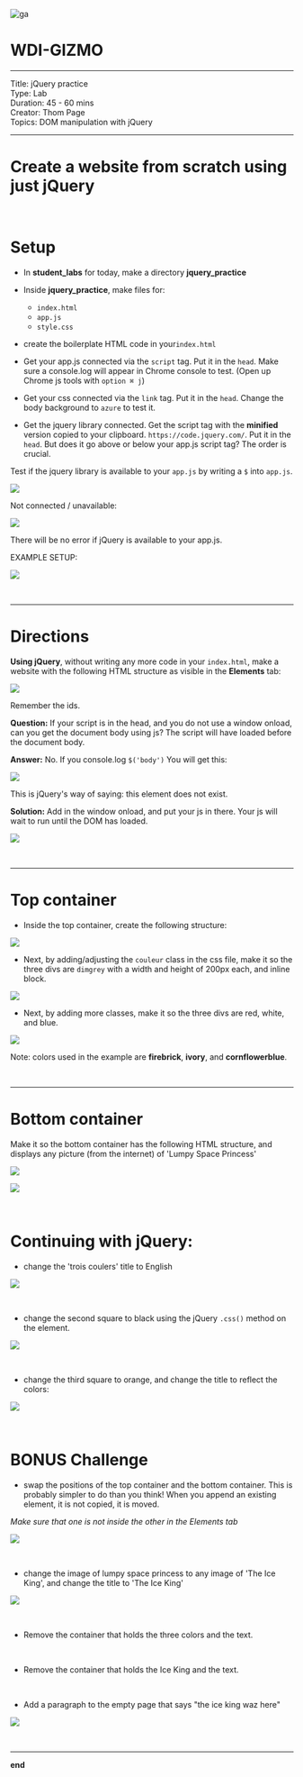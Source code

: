 ![ga](http://mobbook.generalassemb.ly/ga_cog.png)

# WDI-GIZMO

---
Title: jQuery practice<br>
Type: Lab <br>
Duration: 45 - 60 mins<br>
Creator: Thom Page <br>
Topics: DOM manipulation with jQuery<br>

---

# Create a website from scratch using just jQuery

<br>

# Setup

* In **student_labs** for today, make a directory **jquery_practice**

* Inside **jquery_practice**, make files for:

	* `index.html`
	* `app.js`
	* `style.css`

* create the boilerplate HTML code in your`index.html`

* Get your app.js connected via the `script` tag. Put it in the `head`. Make sure a console.log will appear in Chrome console to test. (Open up Chrome js tools with `option ⌘ j`)

* Get your css connected via the `link` tag. Put it in the `head`. Change the body background to `azure` to test it. 

* Get the jquery library connected. Get the script tag with the **minified** version copied to your clipboard. `https://code.jquery.com/`. Put it in the `head`. But does it go above or below your app.js script tag? The order is crucial.

Test if the jquery library is available to your `app.js` by writing a `$` into `app.js`.

![](https://i.imgur.com/5VCwOrN.png)

Not connected / unavailable:

![](https://i.imgur.com/iv21joq.png)

There will be no error if jQuery is available to your app.js.

EXAMPLE SETUP:

![](https://i.imgur.com/BqbubXw.png)

<br>
<hr>

# Directions

**Using jQuery**, without writing any more code in your `index.html`, make a website with the following HTML structure as visible in the **Elements** tab:

![](https://i.imgur.com/6TkVSlS.png)

Remember the ids.

**Question:** If your script is in the head, and you do not use a window onload, can you get the document body using js? The script will have loaded before the document body.

**Answer:** No. If you console.log `$('body')` You will get this:

![](https://i.imgur.com/EOIj3pK.png)

This is jQuery's way of saying: this element does not exist.

**Solution:** Add in the window onload, and put your js in there. Your js will wait to run until the DOM has loaded.

![](https://i.imgur.com/454zPmf.png)

<br>
<hr>

# Top container

* Inside the top container, create the following structure:

![](https://i.imgur.com/zMgb7ex.png)

* Next, by adding/adjusting the `couleur` class in the css file, make it so the three divs are `dimgrey` with a width and height of 200px each, and inline block.

![](https://i.imgur.com/26L1nQP.png)


* Next, by adding more classes, make it so the three divs are red, white, and blue.

![](https://i.imgur.com/jSbUCGQ.png)

Note: colors used in the example are **firebrick**, **ivory**, and **cornflowerblue**.

<br>
<hr>

# Bottom container

Make it so the bottom container has the following HTML structure, and displays any picture (from the internet) of 'Lumpy Space Princess'

![](https://i.imgur.com/wJf6heD.png)

![](https://i.imgur.com/1868Y8l.png)

<br>

# Continuing with jQuery:

* change the 'trois coulers' title to English

![](https://i.imgur.com/3uuJoKT.png)

<br>

* change the second square to black using the jQuery `.css()` method on the element.

![](https://i.imgur.com/nVhgVnr.png)

<br>

* change the third square to orange, and change the title to reflect the colors:

![](https://i.imgur.com/Dx6ZgCn.png)

<br>

# BONUS Challenge

* swap the positions of the top container and the bottom container. This is probably simpler to do than you think! When you append an existing element, it is not copied, it is moved.

_Make sure that one is not inside the other in the Elements tab_

![](https://i.imgur.com/FaOAc7u.png)

<br>

* change the image of lumpy space princess to any image of 'The Ice King', and change the title to 'The Ice King'

![](https://i.imgur.com/cxZb2XG.png)

<br>

* Remove the container that holds the three colors and the text.


<br>

* Remove the container that holds the Ice King and the text.

<br>

* Add a paragraph to the empty page that says "the ice king waz here"

![](https://i.imgur.com/LG2mokN.png)

<br>
<hr>

**end**















